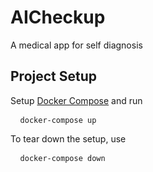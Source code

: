 <h1> AICheckup </h1>

<p> A medical app for self diagnosis <p>

<h2> Project Setup </h2>

<p> Setup <a href="https://docs.docker.com/compose/">Docker Compose</a> and run <pre> <code> docker-compose up </code> </pre> <p>

<p> To tear down the setup, use <pre> <code> docker-compose down </code> </pre> <p>